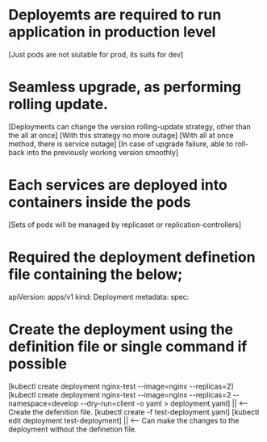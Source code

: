 # Deployemts are required to run application in production level
[Just pods are not siutable for prod, its suits for dev]

# Seamless upgrade, as performing rolling update. 
[Deployments can change the version rolling-update strategy, other than the all at once]
[With this strategy no more outage]
[With all at once method, there is service outage]
[In case of upgrade failure, able to roll-back into the previously working version smoothly]

# Each services are deployed into containers inside the pods
[Sets of pods will be managed by replicaset or replication-controllers]

# Required the deployment definetion file containing the below;
apiVersion: apps/v1
kind: Deployment
metadata:
spec:

# Create the deployment using the definition file or single command if possible
[kubectl create deployment nginx-test --image=nginx --replicas=2]
[kubectl create deployment nginx-test --image=nginx --replicas=2 --namespace=develop --dry-run=client -o yaml > deployment.yaml] || <-- Create the defenition file.
[kubectl create -f test-deployment.yaml]
[kubectl edit deployment test-deployment] || <-- Can make the changes to the deployment without the definetion file.
